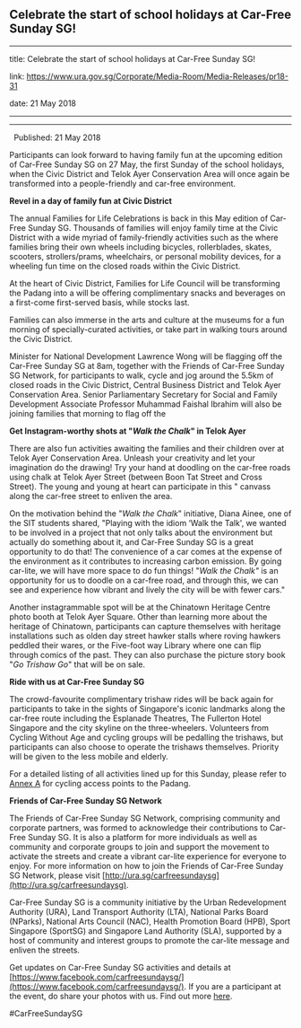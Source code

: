 ## Celebrate the start of school holidays at Car-Free Sunday SG!
---
title: Celebrate the start of school holidays at Car-Free Sunday SG!

link: https://www.ura.gov.sg/Corporate/Media-Room/Media-Releases/pr18-31

date: 21 May 2018

---

-------------------------------------------------------------

  Published: 21 May 2018

Participants can look forward to having family fun at the upcoming edition of Car-Free Sunday SG on 27 May, the first Sunday of the school holidays, when the Civic District and Telok Ayer Conservation Area will once again be transformed into a people-friendly and car-free environment.

**Revel in a day of family fun at Civic District**

The annual Families for Life Celebrations is back in this May edition of Car-Free Sunday SG. Thousands of families will enjoy family time at the Civic District with a wide myriad of family-friendly activities such as the  where families bring their own wheels including bicycles, rollerblades, skates, scooters, strollers/prams, wheelchairs, or personal mobility devices, for a wheeling fun time on the closed roads within the Civic District.

At the heart of Civic District, Families for Life Council will be transforming the Padang into a  will be offering complimentary snacks and beverages on a first-come first-served basis, while stocks last.

Families can also immerse in the arts and culture at the museums for a fun morning of specially-curated activities, or take part in walking tours around the Civic District.

Minister for National Development Lawrence Wong will be flagging off the Car-Free Sunday SG at 8am, together with the Friends of Car-Free Sunday SG Network, for participants to walk, cycle and jog around the 5.5km of closed roads in the Civic District, Central Business District and Telok Ayer Conservation Area. Senior Parliamentary Secretary for Social and Family Development Associate Professor Muhammad Faishal Ibrahim will also be joining families that morning to flag off the 

**Get Instagram-worthy shots at "_Walk the Chalk_" in Telok Ayer**

There are also fun activities awaiting the families and their children over at Telok Ayer Conservation Area. Unleash your creativity and let your imagination do the drawing! Try your hand at doodling on the car-free roads using chalk at Telok Ayer Street (between Boon Tat Street and Cross Street). The young and young at heart can participate in this " canvass along the car-free street to enliven the area.

On the motivation behind the "_Walk the Chalk_" initiative, Diana Ainee, one of the SIT students shared, "Playing with the idiom ‘Walk the Talk', we wanted to be involved in a project that not only talks about the environment but actually do something about it, and Car-Free Sunday SG is a great opportunity to do that! The convenience of a car comes at the expense of the environment as it contributes to increasing carbon emission. By going car-lite, we will have more space to do fun things! "_Walk the Chalk"_ is an opportunity for us to doodle on a car-free road, and through this, we can see and experience how vibrant and lively the city will be with fewer cars."

Another instagrammable spot will be at the Chinatown Heritage Centre photo booth at Telok Ayer Square. Other than learning more about the heritage of Chinatown, participants can capture themselves with heritage installations such as olden day street hawker stalls where roving hawkers peddled their wares, or the Five-foot way Library where one can flip through comics of the past. They can also purchase the picture story book "_Go Trishaw Go_" that will be on sale.

**Ride with us at Car-Free Sunday SG**

The crowd-favourite complimentary trishaw rides will be back again for participants to take in the sights of Singapore's iconic landmarks along the car-free route including the Esplanade Theatres, The Fullerton Hotel Singapore and the city skyline on the three-wheelers. Volunteers from Cycling Without Age and cycling groups will be pedalling the trishaws, but participants can also choose to operate the trishaws themselves. Priority will be given to the less mobile and elderly.

For a detailed listing of all activities lined up for this Sunday, please refer to [Annex A](https://www.ura.gov.sg/-/media/Corporate/Media-Room/2018/May/pr18-31a.pdf)  for cycling access points to the Padang.

**Friends of Car-Free Sunday SG Network**

The Friends of Car-Free Sunday SG Network, comprising community and corporate partners, was formed to acknowledge their contributions to Car-Free Sunday SG. It is also a platform for more individuals as well as community and corporate groups to join and support the movement to activate the streets and create a vibrant car-lite experience for everyone to enjoy. For more information on how to join the Friends of Car-Free Sunday SG Network, please visit [http://ura.sg/carfreesundaysg](http://ura.sg/carfreesundaysg).

Car-Free Sunday SG is a community initiative by the Urban Redevelopment Authority (URA), Land Transport Authority (LTA), National Parks Board (NParks), National Arts Council (NAC), Health Promotion Board (HPB), Sport Singapore (SportSG) and Singapore Land Authority (SLA), supported by a host of community and interest groups to promote the car-lite message and enliven the streets.

Get updates on Car-Free Sunday SG activities and details at [https://www.facebook.com/carfreesundaysg/](https://www.facebook.com/carfreesundaysg/). If you are a participant at the event, do share your photos with us. Find out more [here](https://www.ura.gov.sg/Corporate/Get-Involved/Go-Car-Lite/Car-Free-Sunday/CFS/About-CFS).

#CarFreeSundaySG